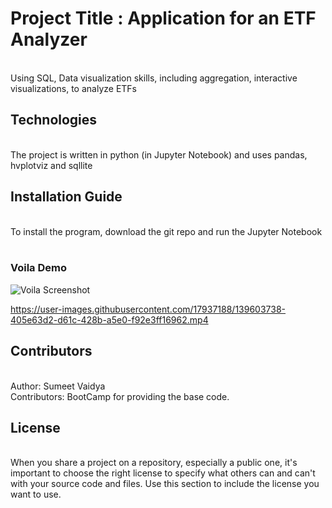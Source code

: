 # Project Title : Application for an ETF Analyzer
<br/>
Using SQL, Data visualization skills, including aggregation, interactive visualizations, to analyze ETFs

<br/>

## Technologies 
<br/>
The project is written in python (in Jupyter Notebook) and uses pandas, hvplotviz and sqllite
<br/>


## Installation Guide  
<br/>
To install the program, download the git repo and run the Jupyter Notebook
<br/>

<br/>

### Voila Demo
![](./etf_analyzer.gif?raw=true "Voila Screenshot")




https://user-images.githubusercontent.com/17937188/139603738-405e63d2-d61c-428b-a5e0-f92e3ff16962.mp4





## Contributors 
<br/>
Author: Sumeet Vaidya
<br/>
Contributors: BootCamp for providing the base code.
<br/>


## License 
<br/>
When you share a project on a repository, especially a public one, it's important to choose the right license to specify what others can and can't with your source code and files. Use this section to include the license you want to use.
